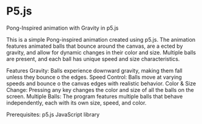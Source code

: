 # P5.js
Pong-Inspired animation with Gravity in p5.js

This is a simple Pong-inspired animation created using p5.js. The animation features animated balls that bounce around the canvas, are a ected by gravity, and allow for dynamic changes in their color and size. Multiple balls are present, and each ball has unique speed and size characteristics.

Features Gravity: Balls experience downward gravity, making them fall unless they bounce o the edges. Speed Control: Balls move at varying speeds and bounce o the canvas edges with realistic behavior. Color & Size Change: Pressing any key changes the color and size of all the balls on the screen. Multiple Balls: The program features multiple balls that behave independently, each with its own size, speed, and color.

Prerequisites: p5.js JavaScript library
